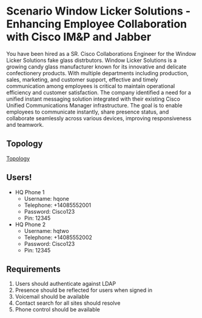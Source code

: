 # Scenario Window Licker Solutions - Enhancing Employee Collaboration with Cisco IM&P and Jabber

You have been hired as a SR. Cisco Collaborations Engineer for the Window Licker Solutions fake glass distrbutors. Window Licker Solutions is a growing candy glass manufacturer known for its innovative and delicate confectionery products. With multiple departments including production, sales, marketing, and customer support, effective and timely communication among employees is critical to maintain operational efficiency and customer satisfaction. The company identified a need for a unified instant messaging solution integrated with their existing Cisco Unified Communications Manager infrastructure. The goal is to enable employees to communicate instantly, share presence status, and collaborate seamlessly across various devices, improving responsiveness and teamwork.

## Topology

[Topology](IMP_Lab_Topology.png)

## Users!

- HQ Phone 1
  - Username: hqone
  - Telephone: +14085552001
  - Password: Cisco123
  - Pin: 12345
- HQ Phone 2
  - Username: hqtwo
  - Telephone: +14085552002
  - Password: Cisco123
  - Pin: 12345

## Requirements

1. Users should authenticate against LDAP
2. Presence should be reflected for users when signed in
3. Voicemail should be available
4. Contact search for all sites should resolve
5. Phone control should be available

